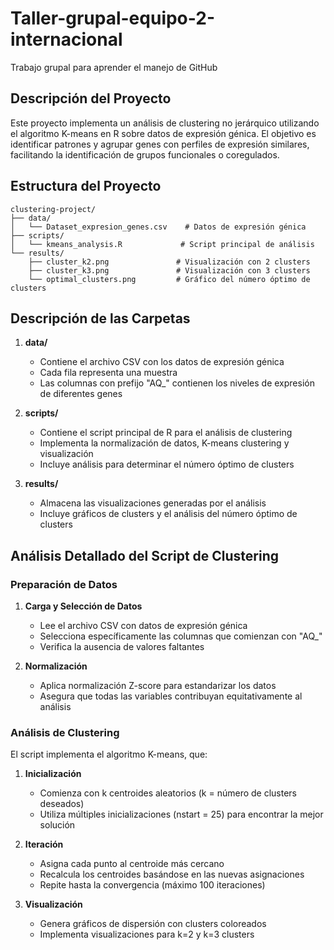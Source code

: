 # Taller-grupal-equipo-2-internacional
Trabajo grupal para aprender el manejo de GitHub

## Descripción del Proyecto
Este proyecto implementa un análisis de clustering no jerárquico utilizando el algoritmo K-means en R sobre datos de expresión génica. El objetivo es identificar patrones y agrupar genes con perfiles de expresión similares, facilitando la identificación de grupos funcionales o coregulados.

## Estructura del Proyecto
```
clustering-project/
├── data/
│   └── Dataset_expresion_genes.csv    # Datos de expresión génica
├── scripts/
│   └── kmeans_analysis.R             # Script principal de análisis
└── results/
    ├── cluster_k2.png               # Visualización con 2 clusters
    ├── cluster_k3.png               # Visualización con 3 clusters
    └── optimal_clusters.png         # Gráfico del número óptimo de clusters
```

## Descripción de las Carpetas
1. **data/**
   - Contiene el archivo CSV con los datos de expresión génica
   - Cada fila representa una muestra
   - Las columnas con prefijo "AQ_" contienen los niveles de expresión de diferentes genes

2. **scripts/**
   - Contiene el script principal de R para el análisis de clustering
   - Implementa la normalización de datos, K-means clustering y visualización
   - Incluye análisis para determinar el número óptimo de clusters

3. **results/**
   - Almacena las visualizaciones generadas por el análisis
   - Incluye gráficos de clusters y el análisis del número óptimo de clusters

## Análisis Detallado del Script de Clustering

### Preparación de Datos
1. **Carga y Selección de Datos**
   - Lee el archivo CSV con datos de expresión génica
   - Selecciona específicamente las columnas que comienzan con "AQ_"
   - Verifica la ausencia de valores faltantes

2. **Normalización**
   - Aplica normalización Z-score para estandarizar los datos
   - Asegura que todas las variables contribuyan equitativamente al análisis
   
### Análisis de Clustering
El script implementa el algoritmo K-means, que:
1. **Inicialización**
   - Comienza con k centroides aleatorios (k = número de clusters deseados)
   - Utiliza múltiples inicializaciones (nstart = 25) para encontrar la mejor solución

2. **Iteración**
   - Asigna cada punto al centroide más cercano
   - Recalcula los centroides basándose en las nuevas asignaciones
   - Repite hasta la convergencia (máximo 100 iteraciones)

3. **Visualización**
   - Genera gráficos de dispersión con clusters coloreados
   - Implementa visualizaciones para k=2 y k=3 clusters